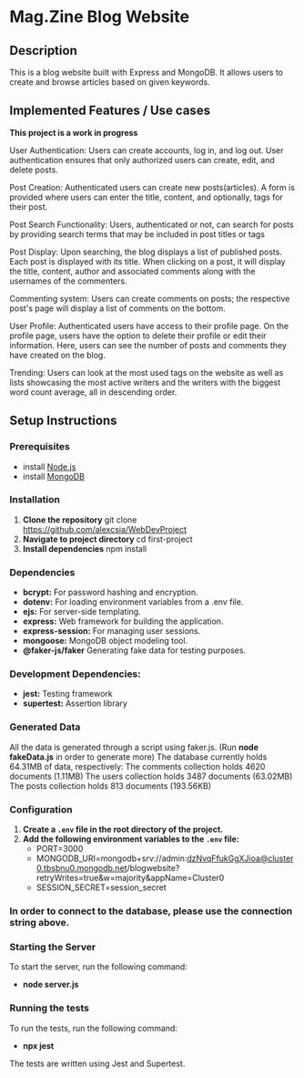 # Mag.Zine Blog Website

## Description

This is a blog website built with Express and MongoDB.
It allows users to create and browse articles based on given keywords.

## Implemented Features / Use cases

**This project is a work in progress**

User Authentication: Users can create accounts, log in, and log out. User authentication ensures that only authorized users can create, edit, and delete posts.

Post Creation: Authenticated users can create new posts(articles). A form is provided where users can enter the title, content, and optionally, tags for their post.

Post Search Functionality: Users, authenticated or not, can search for posts by providing search terms that may be included in post titles or tags

Post Display: Upon searching, the blog displays a list of published posts. Each post is displayed with its title. When clicking on a post, it will display the title, content, author and associated comments along with the usernames of the commenters.

Commenting system: Users can create comments on posts; the respective post's page will display a list of comments on the bottom.

User Profile: Authenticated users have access to their profile page. On the profile page, users have the option to delete their profile or edit their information. Here, users can see the number of posts and comments they have created on the blog.

Trending: Users can look at the most used tags on the website as well as lists showcasing the most active writers and the writers with the biggest word count average, all in descending order.

## Setup Instructions

### Prerequisites

- install [Node.js](https://nodejs.org/en)
- install [MongoDB](https://www.mongodb.com/try/download/community)

### Installation

1. **Clone the repository**
   git clone https://github.com/alexcsia/WebDevProject
2. **Navigate to project directory**
   cd first-project
3. **Install dependencies**
   npm install

### Dependencies

- **bcrypt:** For password hashing and encryption.
- **dotenv:** For loading environment variables from a .env file.
- **ejs:** For server-side templating.
- **express:** Web framework for building the application.
- **express-session:** For managing user sessions.
- **mongoose:** MongoDB object modeling tool.
- **@faker-js/faker** Generating fake data for testing purposes.

### Development Dependencies:

- **jest:** Testing framework
- **supertest:** Assertion library

### Generated Data

All the data is generated through a script using faker.js. (Run **node fakeData.js** in order to generate more)
The database currently holds 64.31MB of data, respectively:
The comments collection holds 4620 documents (1.11MB)
The users collection holds 3487 documents (63.02MB)
The posts collection holds 813 documents (193.56KB)

### Configuration

1. **Create a `.env` file in the root directory of the project.**
2. **Add the following environment variables to the `.env` file:**
   - PORT=3000
   - MONGODB_URI=mongodb+srv://admin:dzNvqFfukGgXJioa@cluster0.tbsbnu0.mongodb.net/blogwebsite?retryWrites=true&w=majority&appName=Cluster0
   - SESSION_SECRET=session_secret

### In order to connect to the database, please use the connection string above.

### Starting the Server

To start the server, run the following command:

- **node server.js**

### Running the tests

To run the tests, run the following command:

- **npx jest**

The tests are written using Jest and Supertest.
